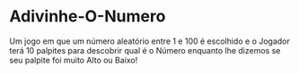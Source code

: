 # Adivinhe-O-Numero
 Um jogo em que um número aleatório entre 1 e 100 é escolhido e o Jogador terá 10 palpites para descobrir qual é o Número enquanto lhe dizemos se seu palpite foi muito Alto ou Baixo!
 
